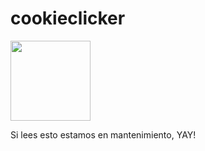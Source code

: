 # cookieclicker

<img src="img/perfectCookie.png" width="128">

Si lees esto estamos en mantenimiento, YAY!
